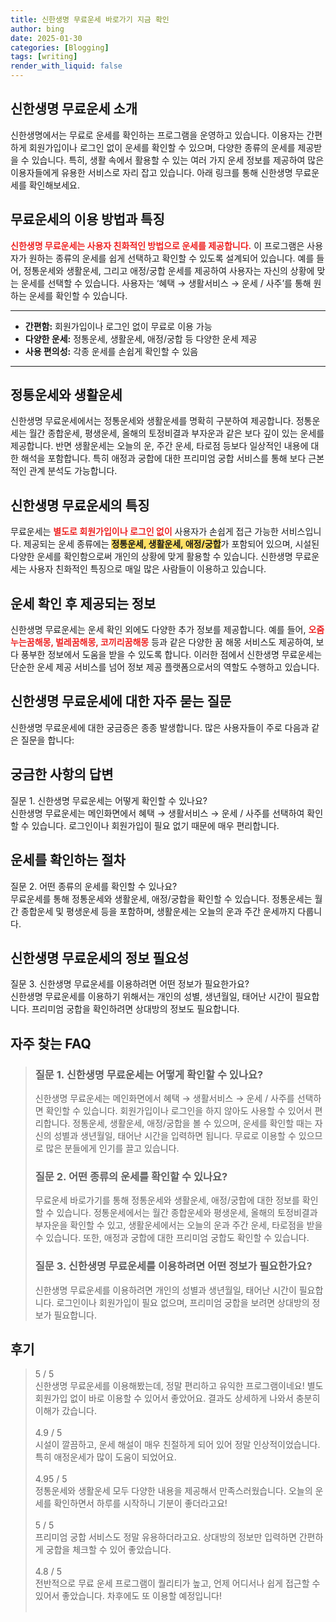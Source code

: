 ```yaml
---
title: 신한생명 무료운세 바로가기 지금 확인
author: bing
date: 2025-01-30
categories: [Blogging]
tags: [writing]
render_with_liquid: false
---
```



<h2 id='신한생명 무료운세 소개'>신한생명 무료운세 소개</h2>

<p>신한생명에서는 무료로 운세를 확인하는 프로그램을 운영하고 있습니다. 이용자는 간편하게 회원가입이나 로그인 없이 운세를 확인할 수 있으며, 다양한 종류의 운세를 제공받을 수 있습니다. 특히, 생활 속에서 활용할 수 있는 여러 가지 운세 정보를 제공하여 많은 이용자들에게 유용한 서비스로 자리 잡고 있습니다. 아래 링크를 통해 신한생명 무료운세를 확인해보세요.</p>

<h2 id='무료운세의 이용 방법과 특징'>무료운세의 이용 방법과 특징</h2>

<p><b><span style="color: #ee2323;">신한생명 무료운세는 사용자 친화적인 방법으로 운세를 제공합니다.</span></b> 이 프로그램은 사용자가 원하는 종류의 운세를 쉽게 선택하고 확인할 수 있도록 설계되어 있습니다. 예를 들어, 정통운세와 생활운세, 그리고 애정/궁합 운세를 제공하여 사용자는 자신의 상황에 맞는 운세를 선택할 수 있습니다. 사용자는 ‘혜택 → 생활서비스 → 운세 / 사주’를 통해 원하는 운세를 확인할 수 있습니다. </p>

<hr />

<ul>
    <li><b>간편함:</b> 회원가입이나 로그인 없이 무료로 이용 가능</li>
    <li><b>다양한 운세:</b> 정통운세, 생활운세, 애정/궁합 등 다양한 운세 제공</li>
    <li><b>사용 편의성:</b> 각종 운세를 손쉽게 확인할 수 있음</li>
</ul>

<hr />

<h2 id='정통운세와 생활운세'>정통운세와 생활운세</h2>

<p>신한생명 무료운세에서는 정통운세와 생활운세를 명확히 구분하여 제공합니다. 정통운세는 월간 종합운세, 평생운세, 올해의 토정비결과 부자운과 같은 보다 깊이 있는 운세를 제공합니다. 반면 생활운세는 오늘의 운, 주간 운세, 타로점 등보다 일상적인 내용에 대한 해석을 포함합니다. 특히 애정과 궁합에 대한 프리미엄 궁합 서비스를 통해 보다 근본적인 관계 분석도 가능합니다.</p>

<h2 id='신한생명 무료운세의 특징'>신한생명 무료운세의 특징</h2>

<p>무료운세는 <b><span style="color: #ee2323;">별도로 회원가입이나 로그인 없이</span></b> 사용자가 손쉽게 접근 가능한 서비스입니다. 제공되는 운세 종류에는 <b><span style="background-color: #ffe066;">정통운세, 생활운세, 애정/궁합</span></b>가 포함되어 있으며, 시설된 다양한 운세를 확인함으로써 개인의 상황에 맞게 활용할 수 있습니다. 신한생명 무료운세는 사용자 친화적인 특징으로 매일 많은 사람들이 이용하고 있습니다.</p>

<h2 id='운세 확인 후 제공되는 정보'>운세 확인 후 제공되는 정보</h2>

<p>신한생명 무료운세는 운세 확인 외에도 다양한 추가 정보를 제공합니다. 예를 들어, <b><span style="color: #ee2323;">오줌누는꿈해몽, 벌레꿈해몽, 코끼리꿈해몽</span></b> 등과 같은 다양한 꿈 해몽 서비스도 제공하여, 보다 풍부한 정보에서 도움을 받을 수 있도록 합니다. 이러한 점에서 신한생명 무료운세는 단순한 운세 제공 서비스를 넘어 정보 제공 플랫폼으로서의 역할도 수행하고 있습니다.</p>

<h2 id='자주 묻는 질문'>신한생명 무료운세에 대한 자주 묻는 질문</h2>

<p>신한생명 무료운세에 대한 궁금증은 종종 발생합니다. 많은 사용자들이 주로 다음과 같은 질문을 합니다:</p>

<h2 id='궁금한 사항의 답변'>궁금한 사항의 답변</h2>

<p>질문 1. 신한생명 무료운세는 어떻게 확인할 수 있나요? <br> 신한생명 무료운세는 메인화면에서 혜택 → 생활서비스 → 운세 / 사주를 선택하여 확인할 수 있습니다. 로그인이나 회원가입이 필요 없기 때문에 매우 편리합니다.</p>

<h2 id='운세를 확인하는 절차'>운세를 확인하는 절차</h2>

<p>질문 2. 어떤 종류의 운세를 확인할 수 있나요? <br> 무료운세를 통해 정통운세와 생활운세, 애정/궁합을 확인할 수 있습니다. 정통운세는 월간 종합운세 및 평생운세 등을 포함하며, 생활운세는 오늘의 운과 주간 운세까지 다룹니다.</p>

<h2 id='신한생명 무료운세의 정보 필요성'>신한생명 무료운세의 정보 필요성</h2>

<p>질문 3. 신한생명 무료운세를 이용하려면 어떤 정보가 필요한가요? <br> 신한생명 무료운세를 이용하기 위해서는 개인의 성별, 생년월일, 태어난 시간이 필요합니다. 프리미엄 궁합을 확인하려면 상대방의 정보도 필요합니다.</p>


<h2 id='자주_찾는_FAQ'>자주 찾는 FAQ</h2>
<div itemscope="" itemtype="https://schema.org/FAQPage"> 
<blockquote> 
<div itemscope="" itemprop="mainEntity" itemtype="https://schema.org/Question"> 
<h3 itemprop="name">질문 1. 신한생명 무료운세는 어떻게 확인할 수 있나요?</h3> 
<div itemscope="" itemprop="acceptedAnswer" itemtype="https://schema.org/Answer"> 
<span itemprop="text"> 
<p>신한생명 무료운세는 메인화면에서 혜택 → 생활서비스 → 운세 / 사주를 선택하면 확인할 수 있습니다. 회원가입이나 로그인을 하지 않아도 사용할 수 있어서 편리합니다. 정통운세, 생활운세, 애정/궁합을 볼 수 있으며, 운세를 확인할 때는 자신의 성별과 생년월일, 태어난 시간을 입력하면 됩니다. 무료로 이용할 수 있으므로 많은 분들에게 인기를 끌고 있습니다.</p> 
</span> 
</div> 
</div> 

<div itemscope="" itemprop="mainEntity" itemtype="https://schema.org/Question"> 
<h3 itemprop="name">질문 2. 어떤 종류의 운세를 확인할 수 있나요?</h3> 
<div itemscope="" itemprop="acceptedAnswer" itemtype="https://schema.org/Answer"> 
<span itemprop="text"> 
<p>무료운세 바로가기를 통해 정통운세와 생활운세, 애정/궁합에 대한 정보를 확인할 수 있습니다. 정통운세에서는 월간 종합운세와 평생운세, 올해의 토정비결과 부자운을 확인할 수 있고, 생활운세에서는 오늘의 운과 주간 운세, 타로점을 받을 수 있습니다. 또한, 애정과 궁합에 대한 프리미엄 궁합도 확인할 수 있습니다.</p> 
</span> 
</div> 
</div> 

<div itemscope="" itemprop="mainEntity" itemtype="https://schema.org/Question"> 
<h3 itemprop="name">질문 3. 신한생명 무료운세를 이용하려면 어떤 정보가 필요한가요?</h3> 
<div itemscope="" itemprop="acceptedAnswer" itemtype="https://schema.org/Answer"> 
<span itemprop="text"> 
<p>신한생명 무료운세를 이용하려면 개인의 성별과 생년월일, 태어난 시간이 필요합니다. 로그인이나 회원가입이 필요 없으며, 프리미엄 궁합을 보려면 상대방의 정보가 필요합니다.</p> 
</span> 
</div> 
</div> 
</blockquote> 
</div>
<h2 id='후기'>후기</h2>
<div itemscope itemtype="https://schema.org/Product">
  <blockquote>
  <div itemprop="review" itemscope itemtype="https://schema.org/Review">
      <div itemprop="reviewRating" itemscope itemtype="https://schema.org/Rating"> <span itemprop="ratingValue">5</span> / <span itemprop="bestRating">5</span> </div>
      <span itemprop="reviewBody">신한생명 무료운세를 이용해봤는데, 정말 편리하고 유익한 프로그램이네요! 별도 회원가입 없이 바로 이용할 수 있어서 좋았어요. 결과도 상세하게 나와서 충분히 이해가 갔습니다.</span>
  </div>
  <br>
  <div itemprop="review" itemscope itemtype="https://schema.org/Review">
      <div itemprop="reviewRating" itemscope itemtype="https://schema.org/Rating"> <span itemprop="ratingValue">4.9</span> / <span itemprop="bestRating">5</span> </div>
      <span itemprop="reviewBody">시설이 깔끔하고, 운세 해설이 매우 친절하게 되어 있어 정말 인상적이었습니다. 특히 애정운세가 많이 도움이 되었어요.</span>
  </div>
  <br>
  <div itemprop="review" itemscope itemtype="https://schema.org/Review">
      <div itemprop="reviewRating" itemscope itemtype="https://schema.org/Rating"> <span itemprop="ratingValue">4.95</span> / <span itemprop="bestRating">5</span> </div>
      <span itemprop="reviewBody">정통운세와 생활운세 모두 다양한 내용을 제공해서 만족스러웠습니다. 오늘의 운세를 확인하면서 하루를 시작하니 기분이 좋더라고요!</span>
  </div>
  <br>
  <div itemprop="review" itemscope itemtype="https://schema.org/Review">
      <div itemprop="reviewRating" itemscope itemtype="https://schema.org/Rating"> <span itemprop="ratingValue">5</span> / <span itemprop="bestRating">5</span> </div>
      <span itemprop="reviewBody">프리미엄 궁합 서비스도 정말 유용하더라고요. 상대방의 정보만 입력하면 간편하게 궁합을 체크할 수 있어 좋았습니다.</span>
  </div>
  <br>
  <div itemprop="review" itemscope itemtype="https://schema.org/Review">
      <div itemprop="reviewRating" itemscope itemtype="https://schema.org/Rating"> <span itemprop="ratingValue">4.8</span> / <span itemprop="bestRating">5</span> </div>
      <span itemprop="reviewBody">전반적으로 무료 운세 프로그램이 퀄리티가 높고, 언제 어디서나 쉽게 접근할 수 있어서 좋았습니다. 차후에도 또 이용할 예정입니다!</span>
  </div>
  <br>
  </blockquote>
</div>
